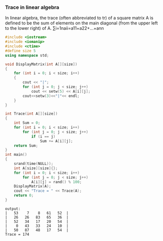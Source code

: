 ### Trace in linear algebra
In linear algebra, the trace (often abbreviated to tr) of a square matrix A is defined to be the sum of elements on the main diagonal (from the upper left to the lower right) of A.
∑i=1naii=a11+a22+...+ann


```c++
#include <iostream>
#include <iomanip>
#include <ctime>
#define size 5
using namespace std;

void DisplayMatrix(int A[][size])
{
	for (int i = 0; i < size; i++)
	{
		cout << "|";
		for (int j = 0; j < size; j++)
			cout << setw(5) << A[i][j];
		cout<<setw(3)<<"|"<< endl;
	}
}

int Trace(int A[][size])
{
	int Sum = 0;
	for (int i = 0; i < size; i++)
		for (int j = 0; j < size; j++)
			if (i == j)
				Sum += A[i][j];
	return Sum;
}
int main()
{
	srand(time(NULL));
	int A[size][size]{};
	for (int i = 0; i < size; i++)
		for (int j = 0; j < size; j++)
			A[i][j] = rand() % 100;
	DisplayMatrix(A);
	cout << "Trace = " << Trace(A);
	return 0;
}
```

```
output:
|   53    7    8   61   52  |
|   26   26   83   65   36  |
|   52   34   17   20   54  |
|    0   43   33   24   10  |
|   50   87   48   17   54  |
Trace = 174
```
